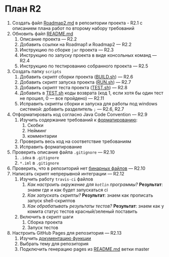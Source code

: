 # **План R2**
1. Создать файл [Roadmap2.md](Roadmap2.md) в репозитории проекта - R2.1 с описанием плана работ по второму набору требований
2. Обновить файл [README.md](../README.md)
    1. Описание проекта — R2.2
    2. Добавить ссылки на Roadmap1 и Roadmap2 — R2.2
    3. Инструкцию по сборке `jar` проекта — R2.3
    4. Инструкцию по запуску проекта в виде консольных команд — R2.4
    5. Инструкцию по тестированию собранного проекта — R2.5
3. Создать папку `scripts`
    1. Добавить скрипт сборки проекта ([BUILD.sh](../scripts/BUILD.sh)) — R2.6
    2. Добавить скрипт запуска проекта ([RUN.sh](../scripts/RUN.sh)) — R2.7
    3. Добавить скрипт теста проекта ([TEST.sh](../scripts/TEST.sh)) — R2.8
    4. Добавить в [TEST.sh](../scripts/TEST.sh) коды возврата
    (код 1, если хотя бы один тест не прошел, 0 — все пройдено) — R2.11
    5. Исправить скрипты сборки и запуска для работы под windows системой: добавить разделитель `;` — R2.6, R2.7
4. Отформатировать код согласно Java Code Convention — R2.9
    1. Изучить содержание требований к [форматированию](http://www.oracle.com/technetwork/java/codeconventions-150003.pdf):
        1. Скобки
        2. Нейминг
        3. комментарии
    2. Проверить весь код на соответствие требованиям
    3. Исправить форматирование
5. Проверить описание файла `.gitignore` — R2.10
    1. `.idea` в `.gitignore` 
    2. `*.iml` в `.gitignore`
6. Проверить, что в репозиторий нет [бинарных файлов](https://git-scm.com/docs/git-rm) — R2.10
7. Написать скрипт непрерывной интеграции — R2.12
    1. Изучить работу `travis-ci` файлов
        1. *Как настроить окружение для `kotlin` программы?*
        **Результат**: знаем где и как будет запускаться ci
        2. *Как запускать скрипты?*
        **Результат**: знаем как прописать запуск shell-скриптов
        3. *Как обрабатывать результаты тестов?*
        **Результат**: знаем как у комита статус тестов красный/зеленый поставить
    2. Включить в скрипт шаги
        1. Сборка проекта
        2. Запуск тестов
8. Настроить GitHub Pages для репозитория — R2.13
    1. Изучить [документацию функции](https://help.github.com/en/github/working-with-github-pages)
    2. Выбрать тему для репозитория
    3. Подключить генерацию pages из [README.md](../README.md) ветки master